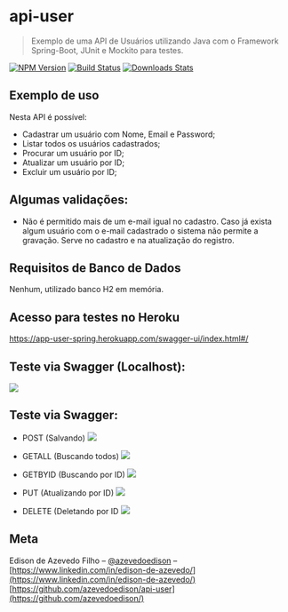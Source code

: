 # api-user
> Exemplo de uma API de Usuários utilizando Java com o Framework Spring-Boot, JUnit e Mockito para testes.

[![NPM Version][npm-image]][npm-url]
[![Build Status][travis-image]][travis-url]
[![Downloads Stats][npm-downloads]][npm-url]

## Exemplo de uso
 Nesta API é possível: 
 * Cadastrar um usuário com Nome, Email e Password;
 * Listar todos os usuários cadastrados;
 * Procurar um usuário por ID;
 * Atualizar um usuário por ID;
 * Excluir um usuário por ID;

## Algumas validações: 
* Não é permitido mais de um e-mail igual no cadastro. Caso já exista algum usuário com o e-mail cadastrado o sistema não permite a gravação. Serve no cadastro e na atualização do registro.

## Requisitos de Banco de Dados
Nenhum, utilizado banco H2 em memória.

## Acesso para testes no Heroku
https://app-user-spring.herokuapp.com/swagger-ui/index.html#/

## Teste via Swagger (Localhost):
![](https://user-images.githubusercontent.com/414878/160253391-992078b2-bf6a-4724-b975-936366f033c0.png)

## Teste via Swagger:

* POST (Salvando)
![](https://user-images.githubusercontent.com/414878/160253441-acf0450b-51a6-494a-afc9-eb0f33ba3565.png)

* GETALL (Buscando todos)
![](https://user-images.githubusercontent.com/414878/160253404-770e7fa2-d9f0-4d13-afc6-be5c280fed5b.png)

* GETBYID (Buscando por ID)
![](https://user-images.githubusercontent.com/414878/160253738-10e25acc-a7f3-45c7-a0a2-b3dfe7315615.png)

* PUT (Atualizando por ID)
![](https://user-images.githubusercontent.com/414878/160253453-45ef8bf9-c24b-4f1b-a1db-7b61301eb467.png)

* DELETE (Deletando por ID
![](https://user-images.githubusercontent.com/414878/160253396-886be8c6-2dfc-4893-a0fb-3042facfb1e3.png)

## Meta

Edison de Azevedo Filho – [@azevedoedison](https://twitter.com/azevedoedison) – 
[https://www.linkedin.com/in/edison-de-azevedo/](https://www.linkedin.com/in/edison-de-azevedo/)
[https://github.com/azevedoedison/api-user](https://github.com/azevedoedison/)


[npm-image]: https://img.shields.io/npm/v/datadog-metrics.svg?style=flat-square
[npm-url]: https://npmjs.org/package/datadog-metrics
[npm-downloads]: https://img.shields.io/npm/dm/datadog-metrics.svg?style=flat-square
[travis-image]: https://img.shields.io/travis/dbader/node-datadog-metrics/master.svg?style=flat-square
[travis-url]: https://travis-ci.org/dbader/node-datadog-metrics

